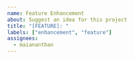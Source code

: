 ```yaml
---
name: Feature Enhancement
about: Suggest an idea for this project
title: "[FEATURE]: "
labels: ["enhancement", "feature"]
assignees:
  - maiananthan
---
```

